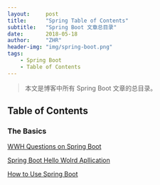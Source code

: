 ```yaml
---
layout:     post
title:      "Spring Table of Contents"
subtitle:   "Spring Boot 文章总目录"
date:       2018-05-18
author:     "ZHR"
header-img: "img/spring-boot.png"
tags:
    - Spring Boot
    - Table of Contents
---
```


> 本文是博客中所有 Spring Boot 文章的总目录。

## Table of Contents

### The Basics

[WWH Questions on Spring Boot](http://www.bulibucai.site/2018/05/16/what-is-spring-boot/)

[Spring Boot Hello Wolrd Apllication](http://www.bulibucai.site/2018/05/14/spring-boot-hello-world-application/)

[How to Use Spring Boot](http://www.bulibucai.site/2018/05/21/how-to-use-spring-boot/)
